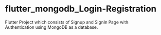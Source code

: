 # flutter_mongodb_Login-Registration

Flutter Project which consists of Signup and SignIn Page with Authentication using MongoDB as a database.
